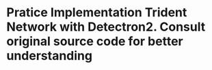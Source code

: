 # Pratice Implementation Trident Network with Detectron2. Consult original source code for better understanding
